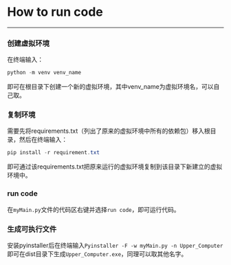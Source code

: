 # How to run code
---
### 创建虚拟环境
在终端输入：
```powershell
python -m venv venv_name
```
即可在根目录下创建一个新的虚拟环境，其中venv_name为虚拟环境名，可以自己取。

### 复制环境
需要先将requirements.txt（列出了原来的虚拟环境中所有的依赖包）移入根目录，然后在终端输入：
```powershell
pip install -r requirement.txt
```
即可通过该requirements.txt把原来运行的虚拟环境复制到该目录下新建立的虚拟环境中。

### run code
在`myMain.py`文件的代码区右键并选择`run code`，即可运行代码。

### 生成可执行文件
安装pyinstaller后在终端输入`Pyinstaller -F -w myMain.py -n Upper_Computer`即可在dist目录下生成`Upper_Computer.exe`，同理可以取其他名字。